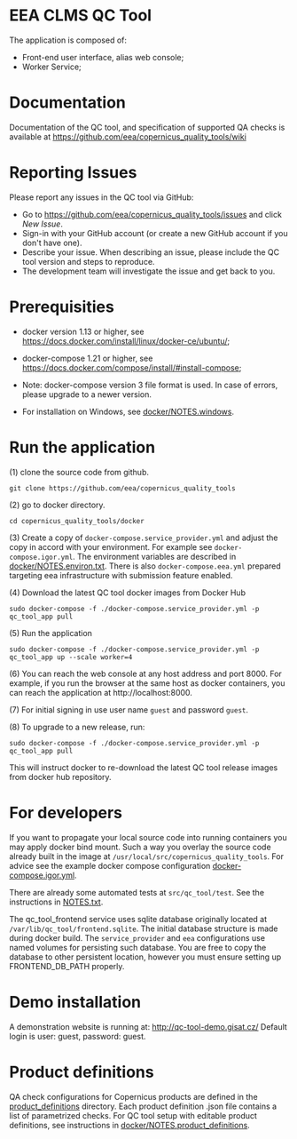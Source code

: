 # EEA CLMS QC Tool

The application is composed of:
* Front-end user interface, alias web console;
* Worker Service;

# Documentation

Documentation of the QC tool, and specification of supported QA checks is available at https://github.com/eea/copernicus_quality_tools/wiki

# Reporting Issues

Please report any issues in the QC tool via GitHub:

* Go to https://github.com/eea/copernicus_quality_tools/issues and click *New Issue*.
* Sign-in with your GitHub account (or create a new GitHub account if you don't have one).
* Describe your issue. When describing an issue, please include the QC tool version and steps to reproduce.
* The development team will investigate the issue and get back to you.

# Prerequisities

* docker version 1.13 or higher, see https://docs.docker.com/install/linux/docker-ce/ubuntu/;
* docker-compose 1.21 or higher, see https://docs.docker.com/compose/install/#install-compose;

* Note: docker-compose version 3 file format is used. In case of errors, please upgrade to a newer version.

* For installation on Windows, see [docker/NOTES.windows](docker/NOTES.windows.md).

# Run the application

(1) clone the source code from github.

```
git clone https://github.com/eea/copernicus_quality_tools
```

(2) go to docker directory.

```
cd copernicus_quality_tools/docker
```

(3) Create a copy of `docker-compose.service_provider.yml` and adjust the copy in accord with your environment.  For example see `docker-compose.igor.yml`.  The environment variables are described in [docker/NOTES.environ.txt](docker/NOTES.environ.txt).  There is also `docker-compose.eea.yml` prepared targeting eea infrastructure with submission feature enabled.

(4) Download the latest QC tool docker images from Docker Hub
```
sudo docker-compose -f ./docker-compose.service_provider.yml -p qc_tool_app pull
```

(5) Run the application

```
sudo docker-compose -f ./docker-compose.service_provider.yml -p qc_tool_app up --scale worker=4
```

(6) You can reach the web console at any host address and port 8000.  For example, if you run the browser at the same host as docker containers, you can reach the application at http://localhost:8000. 

(7) For initial signing in use user name `guest` and password `guest`.

(8) To upgrade to a new release, run:
```
sudo docker-compose -f ./docker-compose.service_provider.yml -p qc_tool_app pull
```
This will instruct docker to re-download the latest QC tool release images from docker hub repository.

# For developers

If you want to propagate your local source code into running containers you may apply docker bind mount.
Such a way you overlay the source code already built in the image at `/usr/local/src/copernicus_quality_tools`.
For advice see the example docker compose configuration [docker-compose.igor.yml](docker/docker-compose.igor.yml).

There are already some automated tests at `src/qc_tool/test`.
See the instructions in [NOTES.txt](src/qc_tool/test/NOTES.txt).

The qc_tool_frontend service uses sqlite database originally located at `/var/lib/qc_tool/frontend.sqlite`.
The initial database structure is made during docker build.
The `service_provider` and `eea` configurations use named volumes for persisting such database.
You are free to copy the database to other persistent location, however you must ensure setting up FRONTEND_DB_PATH properly.

# Demo installation

A demonstration website is running at: http://qc-tool-demo.gisat.cz/ Default login is user: guest, password: guest.

# Product definitions

QA check configurations for Copernicus products are defined in the [product_definitions](product_definitions) directory. Each product definition .json file contains a list of parametrized checks. For QC tool setup with editable product definitions, see instructions in [docker/NOTES.product_definitions](docker/NOTES.product_definitions.md).
